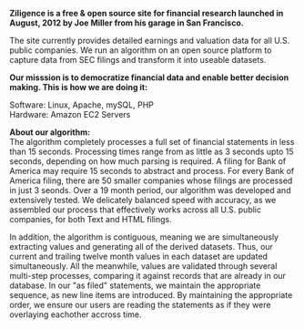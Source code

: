 <b>Ziligence is a free & open source site for financial research launched in August, 2012 by Joe Miller from his garage in San Francisco.</b>  

The site currently provides detailed earnings and valuation data for all U.S. public companies.  We run an algorithm on an open source platform to capture data from SEC filings and transform it into useable datasets.

<b>Our misssion is to democratize financial data and enable better decision making. This is how we are doing it:</b>

Software: Linux, Apache, mySQL, PHP
<br>Hardware: Amazon EC2 Servers

<b>About our algorithm:</b><br>
The algorithm completely processes a full set of financial statements in less than 15 seconds. Processing times range from as little as 3 seconds upto 15 seconds, depending on how much parsing is required. A filing for Bank of America may require 15 seconds to abstract and process. For every Bank of America filing, there are 50 smaller companies whose filings are processed in just 3 seonds. Over a 19 month period, our algorithm was developed and extensively tested. We delicately balanced speed with accuracy, as we assembled our process that effectively works across all U.S. public companies, for both Text and HTML filings.

In addition, the algorithm is contiguous, meaning we are simultaneously extracting values and generating all of the derived datasets. Thus, our current and trailing twelve month values in each dataset are updated simultaneously. All the meanwhile, values are validated through several multi-step processes, comparing it against records that are already in our database. In our "as filed" statements, we maintain the appropriate sequence, as new line items are introduced. By maintaining the appropriate order, we ensure our users are reading the statements as if they were overlaying eachother accross time.

